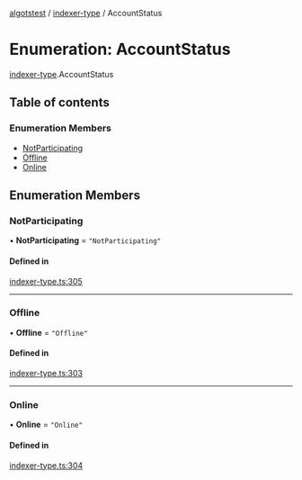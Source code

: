[algotstest](../README.md) / [indexer-type](../modules/indexer_type.md) / AccountStatus

# Enumeration: AccountStatus

[indexer-type](../modules/indexer_type.md).AccountStatus

## Table of contents

### Enumeration Members

- [NotParticipating](indexer_type.AccountStatus.md#notparticipating)
- [Offline](indexer_type.AccountStatus.md#offline)
- [Online](indexer_type.AccountStatus.md#online)

## Enumeration Members

### NotParticipating

• **NotParticipating** = ``"NotParticipating"``

#### Defined in

[indexer-type.ts:305](https://github.com/algorandfoundation/algokit-utils-ts/blob/4edaa90/src/indexer-type.ts#L305)

___

### Offline

• **Offline** = ``"Offline"``

#### Defined in

[indexer-type.ts:303](https://github.com/algorandfoundation/algokit-utils-ts/blob/4edaa90/src/indexer-type.ts#L303)

___

### Online

• **Online** = ``"Online"``

#### Defined in

[indexer-type.ts:304](https://github.com/algorandfoundation/algokit-utils-ts/blob/4edaa90/src/indexer-type.ts#L304)
